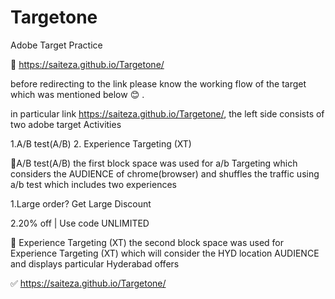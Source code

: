 # Targetone

Adobe Target Practice

🛑 https://saiteza.github.io/Targetone/


before redirecting to the link please know the working flow of the target which was mentioned below 😊 .


in particular link https://saiteza.github.io/Targetone/, the left side consists of two adobe target Activities


1.A/B test(A/B)
2. Experience Targeting (XT) 

🚀A/B test(A/B) 
   the first block space was used for a/b Targeting which considers the AUDIENCE of chrome(browser) and shuffles the 
   traffic using a/b test which includes two experiences 


   1.Large order? Get Large Discount


   2.20% off | Use code UNLIMITED

 🚀 Experience Targeting (XT)
     the second block space was used for Experience Targeting (XT)  which will consider the HYD location AUDIENCE
     and displays particular Hyderabad offers
     
   
 ✅ https://saiteza.github.io/Targetone/    
